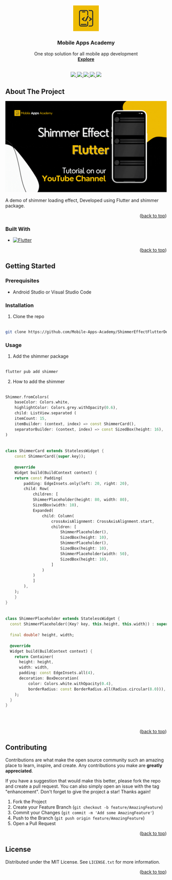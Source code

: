 
<a name="readme-top"></a>


<!-- PROJECT SHIELDS -->
<!--
*** I'm using markdown "reference style" links for readability.
*** Reference links are enclosed in brackets [ ] instead of parentheses ( ).
*** See the bottom of this document for the declaration of the reference variables
*** for contributors-url, forks-url, etc. This is an optional, concise syntax you may use.
*** https://www.markdownguide.org/basic-syntax/#reference-style-links
-->



<!-- PROJECT LOGO -->
<br />
<div align="center">
  <a href="https://www.youtube.com/@MobileAppsAcademy">
    <img src="images/logo.png" alt="Logo" width="80" height="80">
  </a>


  <h3 align="center">Mobile Apps Academy</h3>

  <p align="center">
    One stop solution for all mobile app development
    <br />
    <a href="https://www.youtube.com/@MobileAppsAcademy"><strong>Explore</strong></a>
    <br />
    <br />
  </p>
</div>

<p align="center">
  <a href="https://www.youtube.com/@MobileAppsAcademy">
    <img src="https://img.shields.io/badge/youtube-696969.svg?style=for-the-badge&logo=youtube&colorB=555">
  </a>

  <a href="https://github.com/Mobile-Apps-Academy/MobileAppsAcademyLicense/blob/main/LICENSE.txt">
    <img src="https://img.shields.io/github/license/othneildrew/Best-README-Template.svg?style=for-the-badge">
  </a>

  <a href="https://medium.com/@mobileappsacademy">
    <img src="https://img.shields.io/badge/medium-696969?style=for-the-badge&logo=medium&logoColor=white">
  </a>

  <a href="https://www.linkedin.com/company/mobile-apps-academy">
    <img src="https://img.shields.io/badge/linkedin-696969?style=for-the-badge&logo=linkedin&logoColor=white">
  </a>

  <a href="https://twitter.com/MobileAppsAcdmy">
    <img src="https://img.shields.io/badge/twitter-696969?style=for-the-badge&logo=twitter&logoColor=white">
  </a>
  
</p>

<!-- ABOUT THE PROJECT -->
## About The Project

[![Product Name Screen Shot][product-screenshot]](https://www.youtube.com/playlist?list=PLFo6MW4q69PxuLT9bc5furp4GvDnIM-iR)

A demo of shimmer loading effect, Developed using Flutter and shimmer package.

<p align="right">(<a href="#readme-top">back to top</a>)</p>


### Built With

* [![Flutter][Flutter]][Flutter-url]

<p align="right">(<a href="#readme-top">back to top</a>)</p>


<!-- GETTING STARTED -->
## Getting Started


### Prerequisites

* Android Studio or Visual Studio Code

### Installation

1. Clone the repo
```sh

git clone https://github.com/Mobile-Apps-Academy/ShimmerEffectFlutterDemo.git

```
### Usage

1. Add the shimmer package

```dart

flutter pub add shimmer

```

2. How to add the shimmer

```dart

Shimmer.fromColors(
    baseColor: Colors.white,
    highlightColor: Colors.grey.withOpacity(0.6),
    child: ListView.separated (
    itemCount: 15,
    itemBuilder: (context, index) => const ShimmerCard(),
    separatorBuilder: (context, index) => const SizedBox(height: 16),
)
  

class ShimmerCard extends StatelessWidget {
    const ShimmerCard({super.key});
    
    @override
    Widget build(BuildContext context) {
    return const Padding(
        padding: EdgeInsets.only(left: 20, right: 20),
        child: Row(
            children: [
            ShimmerPlaceholder(height: 80, width: 80),
            SizedBox(width: 10),
            Expanded(
                child: Column(
                    crossAxisAlignment: CrossAxisAlignment.start,
                    children: [
                        ShimmerPlaceholder(),
                        SizedBox(height: 10),
                        ShimmerPlaceholder(),
                        SizedBox(height: 10),
                        ShimmerPlaceholder(width: 50),
                        SizedBox(height: 10),
                    ]
                )
            )
            ]
        ),
    );
    }
}


class ShimmerPlaceholder extends StatelessWidget {
  const ShimmerPlaceholder({Key? key, this.height, this.width}) : super(key: key);

  final double? height, width;

  @override
  Widget build(BuildContext context) {
    return Container(
      height: height,
      width: width,
      padding: const EdgeInsets.all(4),
      decoration: BoxDecoration(
          color: Colors.white.withOpacity(0.4),
          borderRadius: const BorderRadius.all(Radius.circular(8.0))),
    );
  }
}

  
  
```
<p align="right">(<a href="#readme-top">back to top</a>)</p>


<!-- CONTRIBUTING -->
## Contributing

Contributions are what make the open source community such an amazing place to learn, inspire, and create. Any contributions you make are **greatly appreciated**.

If you have a suggestion that would make this better, please fork the repo and create a pull request. You can also simply open an issue with the tag "enhancement".
Don't forget to give the project a star! Thanks again!

1. Fork the Project
2. Create your Feature Branch (`git checkout -b feature/AmazingFeature`)
3. Commit your Changes (`git commit -m 'Add some AmazingFeature'`)
4. Push to the Branch (`git push origin feature/AmazingFeature`)
5. Open a Pull Request

<p align="right">(<a href="#readme-top">back to top</a>)</p>



<!-- LICENSE -->
## License

Distributed under the MIT License. See `LICENSE.txt` for more information.

<p align="right">(<a href="#readme-top">back to top</a>)</p>

<!-- MARKDOWN LINKS & IMAGES -->
<!-- https://www.markdownguide.org/basic-syntax/#reference-style-links -->
[license-shield]: https://img.shields.io/github/license/othneildrew/Best-README-Template.svg?style=for-the-badge
[license-url]: https://github.com/Mobile-Apps-Academy/MobileAppsAcademyLicense/blob/main/LICENSE.txt

[youtube-shield]: https://img.shields.io/badge/youtube-808080.svg?style=for-the-badge&logo=youtube&colorB=555
[youtube-url]: https://www.youtube.com/@MobileAppsAcademy



[Flutter]: https://img.shields.io/badge/flutter-696969?style=for-the-badge&logo=flutter&logoColor=white
[Flutter-url]: https://developer.apple.com/xcode/flutter/

[Medium]: https://img.shields.io/badge/medium-696969?style=for-the-badge&logo=medium&logoColor=white
[Medium-url]: https://medium.com/@mobileappsacademy

[LinkedIn]: https://img.shields.io/badge/linkedin-696969?style=for-the-badge&logo=linkedin&logoColor=white
[LinkedIn-url]: https://www.linkedin.com/company/mobile-apps-academy

[Twitter]: https://img.shields.io/badge/twitter-696969?style=for-the-badge&logo=twitter&logoColor=white
[Twitter-url]: https://twitter.com/MobileAppsAcdmy

[product-screenshot]: images/screenshot.gif
